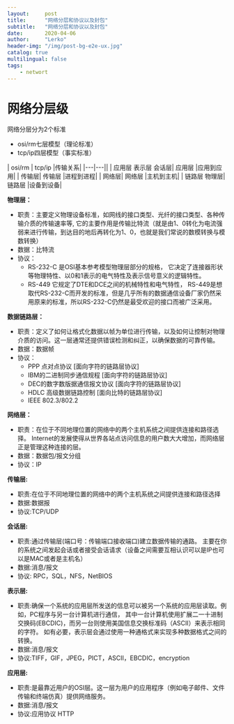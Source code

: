 ```yaml
---
layout:     post
title:      "网络分层和协议以及封包"
subtitle:   "网络分层和协议以及封包"
date:       2020-04-06
author:     "Lerko"
header-img: "/img/post-bg-e2e-ux.jpg"
catalog: true
multilingual: false
tags:
    - networt
---
```


# 网络分层级

网络分层分为2个标准

- osi/rm七层模型（理论标准）
- tcp/ip四层模型（事实标准）

| osi/rm  | tcp/ip  |传输关系|
|---|---||
|  应用层  表示层  会话层| 应用层 |应用到应用|
|  传输层|  传输层 |进程到进程|
|  网络层|  网络层 |主机到主机|
|  链路层  物理层|  链路层 |设备到设备|

**物理层：** 

- 职责：主要定义物理设备标准，如网线的接口类型、光纤的接口类型、各种传输介质的传输速率等,
    它的主要作用是传输比特流（就是由1、0转化为电流强弱来进行传输，到达目的地后再转化为1、0，也就是我们常说的数模转换与模数转换）
- 数据：比特流
- 协议： 
    * RS-232-C 是OSI基本参考模型物理层部分的规格，
        它决定了连接器形状等物理特性、以0和1表示的电气特性及表示信号意义的逻辑特性。
    * RS-449 它规定了DTE和DCE之间的机械特性和电气特性，
        RS-449是想取代RS-232-C而开发的标准，但是几乎所有的数据通信设备厂家仍然采用原来的标准，所以RS-232-C仍然是最受欢迎的接口而被广泛采用。

**数据链路层：**

- 职责：定义了如何让格式化数据以帧为单位进行传输，以及如何让控制对物理介质的访问。这一层通常还提供错误检测和纠正，以确保数据的可靠传输。
- 数据：数据帧
- 协议：
    * PPP 点对点协议 [面向字符的链路层协议]
    * IBM的二进制同步通信规程 [面向字符的链路层协议]
    * DEC的数字数版据通信报文协议 [面向字符的链路层协议]
    * HDLC 高级数据链路控制 [面向比特的链路层协议]
    * IEEE 802.3/802.2

**网络层：**

- 职责：在位于不同地理位置的网络中的两个主机系统之间提供连接和路径选择。
        Internet的发展使得从世界各站点访问信息的用户数大大增加，而网络层正是管理这种连接的层。
- 数据：数据包/报文分组
- 协议：IP

**传输层:**

- 职责:在位于不同地理位置的网络中的两个主机系统之间提供连接和路径选择
- 数据:数据报
- 协议:TCP/UDP

**会话层:**

- 职责:通过传输层(端口号：传输端口接收端口)建立数据传输的通路。
    主要在你的系统之间发起会话或者接受会话请求（设备之间需要互相认识可以是IP也可以是MAC或者是主机名）
- 数据:消息/报文
- 协议: RPC，SQL，NFS，NetBIOS

**表示层:**

- 职责:确保一个系统的应用层所发送的信息可以被另一个系统的应用层读取。例如，PC程序与另一台计算机进行通信，
    其中一台计算机使用扩展二一十进制交换码(EBCDIC)，而另一台则使用美国信息交换标准码（ASCII）来表示相同的字符。
    如有必要，表示层会通过使用一种通格式来实现多种数据格式之间的转换。
- 数据:消息/报文
- 协议:TIFF，GIF，JPEG，PICT，ASCII，EBCDIC，encryption

**应用层:**

- 职责:是最靠近用户的OSI层。这一层为用户的应用程序（例如电子邮件、文件传输和终端仿真）提供网络服务。
- 数据:消息/报文
- 协议:应用协议 HTTP
